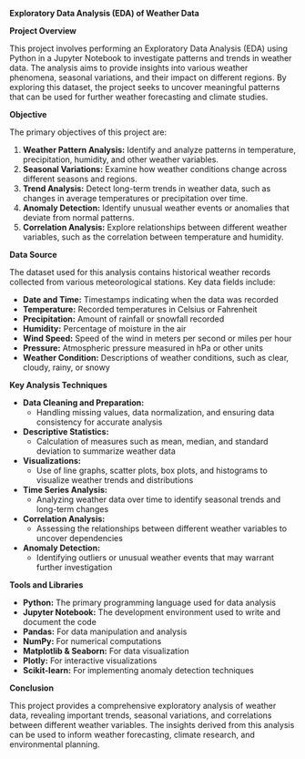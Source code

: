 ﻿**Exploratory Data Analysis (EDA) of Weather Data**

**Project Overview**

This project involves performing an Exploratory Data Analysis (EDA) using Python in a Jupyter Notebook to investigate patterns and trends in weather data. The analysis aims to provide insights into various weather phenomena, seasonal variations, and their impact on different regions. By exploring this dataset, the project seeks to uncover meaningful patterns that can be used for further weather forecasting and climate studies.

**Objective**

The primary objectives of this project are:

1. **Weather Pattern Analysis:** Identify and analyze patterns in temperature, precipitation, humidity, and other weather variables.
1. **Seasonal Variations:** Examine how weather conditions change across different seasons and regions.
1. **Trend Analysis:** Detect long-term trends in weather data, such as changes in average temperatures or precipitation over time.
1. **Anomaly Detection:** Identify unusual weather events or anomalies that deviate from normal patterns.
1. **Correlation Analysis:** Explore relationships between different weather variables, such as the correlation between temperature and humidity.

**Data Source**

The dataset used for this analysis contains historical weather records collected from various meteorological stations. Key data fields include:

- **Date and Time:** Timestamps indicating when the data was recorded
- **Temperature:** Recorded temperatures in Celsius or Fahrenheit
- **Precipitation:** Amount of rainfall or snowfall recorded
- **Humidity:** Percentage of moisture in the air
- **Wind Speed:** Speed of the wind in meters per second or miles per hour
- **Pressure:** Atmospheric pressure measured in hPa or other units
- **Weather Condition:** Descriptions of weather conditions, such as clear, cloudy, rainy, or snowy

**Key Analysis Techniques**

- **Data Cleaning and Preparation:**
  - Handling missing values, data normalization, and ensuring data consistency for accurate analysis
- **Descriptive Statistics:**
  - Calculation of measures such as mean, median, and standard deviation to summarize weather data
- **Visualizations:**
  - Use of line graphs, scatter plots, box plots, and histograms to visualize weather trends and distributions
- **Time Series Analysis:**
  - Analyzing weather data over time to identify seasonal trends and long-term changes
- **Correlation Analysis:**
  - Assessing the relationships between different weather variables to uncover dependencies
- **Anomaly Detection:**
  - Identifying outliers or unusual weather events that may warrant further investigation

**Tools and Libraries**

- **Python:** The primary programming language used for data analysis
- **Jupyter Notebook:** The development environment used to write and document the code
- **Pandas:** For data manipulation and analysis
- **NumPy:** For numerical computations
- **Matplotlib & Seaborn:** For data visualization
- **Plotly:** For interactive visualizations
- **Scikit-learn:** For implementing anomaly detection techniques

**Conclusion**

This project provides a comprehensive exploratory analysis of weather data, revealing important trends, seasonal variations, and correlations between different weather variables. The insights derived from this analysis can be used to inform weather forecasting, climate research, and environmental planning.


